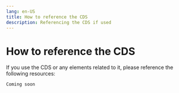 ```yaml
---
lang: en-US
title: How to reference the CDS
description: Referencing the CDS if used
---
```


# How to reference the CDS

If you use the CDS or any elements related to it, please reference the following resources:

```
Coming soon
```
